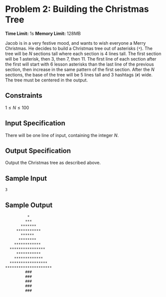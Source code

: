 # Problem 2: Building the Christmas Tree

**Time Limit:** 1s
**Memory Limit:** 128MB

Jacob is in a very festive mood, and wants to wish everyone a Merry Christmas. He decides to build a Christmas tree out of asterisks (`*`). The tree will be $N$ sections tall where each section is 4 lines tall. The first section will be 1 asterisk, then 3, then 7, then 11. The first line of each section after the first will start with 6 lesson asterisks than the last line of the previous section, then increase in the same pattern of the first section. After the $N$ sections, the base of the tree will be 5 lines tall and 3 hashtags (`#`) wide. The tree must be centered in the output.

## Constraints

$1 \leq N \leq 100$

## Input Specification

There will be one line of input, containing the integer $N$.

## Output Specification

Output the Christmas tree as described above.

## Sample Input

```txt
3
```

## Sample Output

```txt
          *
         ***
       *******
     ***********
       ******
      ********
    ************
  ****************
     ***********
    *************
  *****************
*********************
         ###
         ###
         ###
         ###
         ###
```

